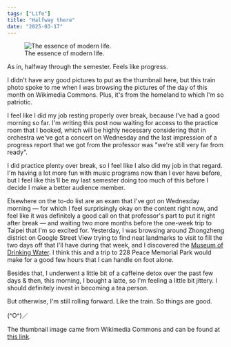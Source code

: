 ```yaml
---
tags: ["Life"]
title: "Halfway there"
date: "2025-03-17"
---
```


<figure><img src="/posts/halfway_there/orange_train.jpg" alt="The essence of modern life.">
  <figcaption>The essence of modern life.</figcaption></figure>

As in, halfway through the semester. Feels like progress.

<!--more-->

I didn't have any good pictures to put as the thumbnail here, but this train photo spoke to me when I was browsing the pictures of the day of this month on Wikimedia Commons. Plus, it's from the homeland to which I'm so patriotic.

I feel like I did my job resting properly over break, because I've had a good morning so far. I'm writing this post now waiting for access to the practice room that I booked, which will be highly necessary considering that in orchestra we've got a concert on Wednesday and the last impression of a progress report that we got from the professor was "we're still very far from ready".

I did practice plenty over break, so I feel like I also did my job in that regard. I'm having a lot more fun with music programs now than I ever have before, but I feel like this'll be my last semester doing too much of this before I decide I make a better audience member.

Elsewhere on the to-do list are an exam that I've got on Wednesday morning — for which I feel surprisingly okay on the content right now, and feel like it was definitely a good call on that professor's part to put it right after break — and waiting two more months before the one-week trip to Taipei that I'm so excited for. Yesterday, I was browsing around Zhongzheng district on Google Street View trying to find neat landmarks to visit to fill the two days off that I'll have during that week, and I discovered the [Museum of Drinking Water](https://en.wikipedia.org/wiki/Museum_of_Drinking_Water). I think this and a trip to 228 Peace Memorial Park would make for a good few hours that I can handle on foot alone.

Besides that, I underwent a little bit of a caffeine detox over the past few days & then, this morning, I bought a latte, so I'm feeling a little bit jittery. I should definitely invest in becoming a tea person.

But otherwise, I'm still rolling forward. Like the train. So things are good.

(^O^)／

The thumbnail image came from Wikimedia Commons and can be found at [this link](https://commons.wikimedia.org/wiki/File:Mount_Washington_Cog_Railway_October_2021_015_edit.jpg).
